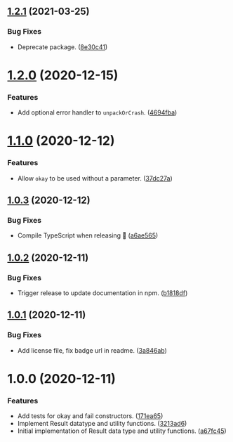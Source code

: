 ## [1.2.1](https://github.com/yeldirium/result/compare/v1.2.0...v1.2.1) (2021-03-25)


### Bug Fixes

* Deprecate package. ([8e30c41](https://github.com/yeldirium/result/commit/8e30c416ac84e4c462d40ecc290ac3962cebf631))

# [1.2.0](https://github.com/yeldirium/result/compare/v1.1.0...v1.2.0) (2020-12-15)


### Features

* Add optional error handler to `unpackOrCrash`. ([4694fba](https://github.com/yeldirium/result/commit/4694fba2d4b46193defd265c8692d3cd65a0916b))

# [1.1.0](https://github.com/yeldirium/result/compare/v1.0.3...v1.1.0) (2020-12-12)


### Features

* Allow `okay` to be used without a parameter. ([37dc27a](https://github.com/yeldirium/result/commit/37dc27a26f8246aa380f50d36a204ce29ef70de0))

## [1.0.3](https://github.com/yeldirium/result/compare/v1.0.2...v1.0.3) (2020-12-12)


### Bug Fixes

* Compile TypeScript when releasing 🤦 ([a6ae565](https://github.com/yeldirium/result/commit/a6ae56519fe7483b461fb0e6cff7fd32ed527f26))

## [1.0.2](https://github.com/yeldirium/result/compare/v1.0.1...v1.0.2) (2020-12-11)


### Bug Fixes

* Trigger release to update documentation in npm. ([b1818df](https://github.com/yeldirium/result/commit/b1818df4143bbcfe8936cb1a68ffb7199c586ad6))

## [1.0.1](https://github.com/yeldirium/result/compare/v1.0.0...v1.0.1) (2020-12-11)


### Bug Fixes

* Add license file, fix badge url in readme. ([3a846ab](https://github.com/yeldirium/result/commit/3a846ab3c06615ea6a86f494d13ddecde1a7c1ae))

# 1.0.0 (2020-12-11)


### Features

* Add tests for okay and fail constructors. ([171ea65](https://github.com/yeldirium/result/commit/171ea6509f32040872329323b50bf5f6abd153a7))
* Implement Result datatype and utility functions. ([3213ad6](https://github.com/yeldirium/result/commit/3213ad6a77a4ddc3e6e766c895178e8a24a2c1e7))
* Initial implementation of Result data type and utility functions. ([a67fc45](https://github.com/yeldirium/result/commit/a67fc45df1ae9d1e9a445ec360448e1fd9290ba9))
